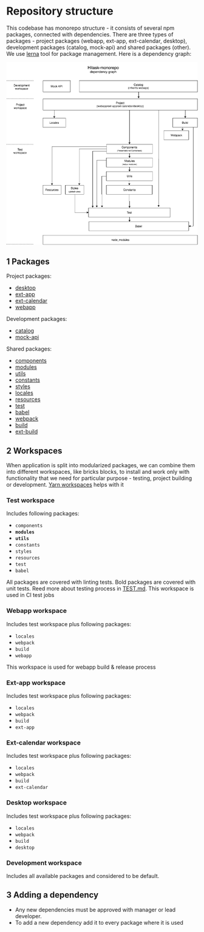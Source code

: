 # Repository structure

This codebase has monorepo structure - it consists of several npm packages, connected with dependencies. There are three types of packages - project packages (webapp, ext-app, ext-calendar, desktop), development packages (catalog, mock-api) and shared packages (other). We use [lerna](https://lernajs.io/) tool for package management. Here is a dependency graph:

![Monorepo dependency graph](deps-graph.png)

## 1 Packages

Project packages:

* [desktop](packages/desktop/README.md)
* [ext-app](packages/ext-app/README.md)
* [ext-calendar](packages/ext-calendar/README.md)
* [webapp](packages/webapp/README.md)

Development packages:

* [catalog](packages/catalog/README.md)
* [mock-api](packages/mock-api/README.md)

Shared packages:

* [components](packages/components/README.md)
* [modules](packages/modules/README.md)
* [utils](packages/utils/README.md)
* [constants](packages/constants/README.md)
* [styles](packages/styles/README.md)
* [locales](packages/locales/README.md)
* [resources](packages/resources/README.md)
* [test](packages/test/README.md)
* [babel](packages/babel/README.md)
* [webpack](packages/webpack/README.md)
* [build](packages/build/README.md)
* [ext-build](packages/ext-build/README.md)

## 2 Workspaces

When application is split into modularized packages, we can combine them into different workspaces, like bricks blocks, to install and work only with functionality that we need for particular purpose - testing, project building or development. [Yarn workspaces](https://yarnpkg.com/lang/en/docs/workspaces/) helps with it

### Test workspace

Includes following packages:

* `components`
* **`modules`**
* **`utils`**
* `constants`
* `styles`
* `resources`
* `test`
* `babel`

All packages are covered with linting tests. Bold packages are covered with unit tests. Reed more about testing process in [TEST.md](TEST.md). This workspace is used in CI test jobs

### Webapp workspace

Includes test workspace plus following packages:

* `locales`
* `webpack`
* `build`
* `webapp`

This workspace is used for webapp build & release process

### Ext-app workspace

Includes test workspace plus following packages:

* `locales`
* `webpack`
* `build`
* `ext-app`

### Ext-calendar workspace

Includes test workspace plus following packages:

* `locales`
* `webpack`
* `build`
* `ext-calendar`

### Desktop workspace

Includes test workspace plus following packages:

* `locales`
* `webpack`
* `build`
* `desktop`

### Development workspace

Includes all available packages and considered to be default.

## 3 Adding a dependency

* Any new dependencies must be approved with manager or lead developer.
* To add a new dependency add it to every package where it is used
